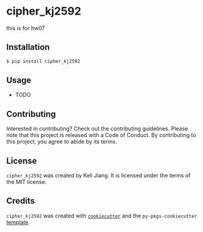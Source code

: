 # cipher_kj2592

this is for hw07

## Installation

```bash
$ pip install cipher_kj2592
```

## Usage

- TODO

## Contributing

Interested in contributing? Check out the contributing guidelines. Please note that this project is released with a Code of Conduct. By contributing to this project, you agree to abide by its terms.

## License

`cipher_kj2592` was created by Keli Jiang. It is licensed under the terms of the MIT license.

## Credits

`cipher_kj2592` was created with [`cookiecutter`](https://cookiecutter.readthedocs.io/en/latest/) and the `py-pkgs-cookiecutter` [template](https://github.com/py-pkgs/py-pkgs-cookiecutter).
